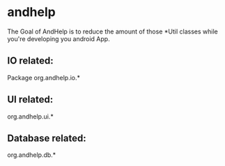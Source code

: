 andhelp
=======

The Goal of AndHelp is to reduce the amount of those *Util classes while you're developing you android App. 



IO related:
-----------

Package org.andhelp.io.*

UI related:
-----------

org.andhelp.ui.*

Database related:
-----------------

org.andhelp.db.*

